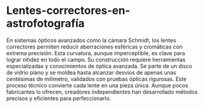 # Lentes-correctores-en-astrofotografía
En sistemas ópticos avanzados como la cámara Schmidt, los lentes correctores permiten reducir aberraciones esféricas y cromáticas con extrema precisión. Esta curvatura, aunque imperceptible, es clave para lograr nitidez en todo el campo.
Su construcción requiere herramientas especializadas y conocimientos de óptica avanzada. Se parte de un disco de vidrio plano y se moldea hasta alcanzar desvíos de apenas unas centésimas de milímetro, validados con pruebas ópticas rigurosas.
Este proceso técnico convierte cada lente en una pieza única. Aunque pocos fabricantes lo ofrecen, creadores independientes han desarrollado métodos precisos y eficientes para perfeccionarlo.
